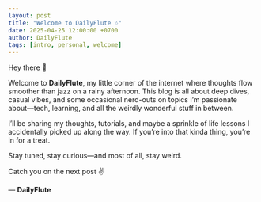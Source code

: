 ```yaml
---
layout: post
title: "Welcome to DailyFlute 🎶"
date: 2025-04-25 12:00:00 +0700
author: DailyFlute
tags: [intro, personal, welcome]
---
```


Hey there 👋

Welcome to **DailyFlute**, my little corner of the internet where thoughts flow smoother than jazz on a rainy afternoon. This blog is all about deep dives, casual vibes, and some occasional nerd-outs on topics I’m passionate about—tech, learning, and all the weirdly wonderful stuff in between.

I’ll be sharing my thoughts, tutorials, and maybe a sprinkle of life lessons I accidentally picked up along the way. If you’re into that kinda thing, you’re in for a treat.

Stay tuned, stay curious—and most of all, stay weird.

Catch you on the next post ✌️

— **DailyFlute**
